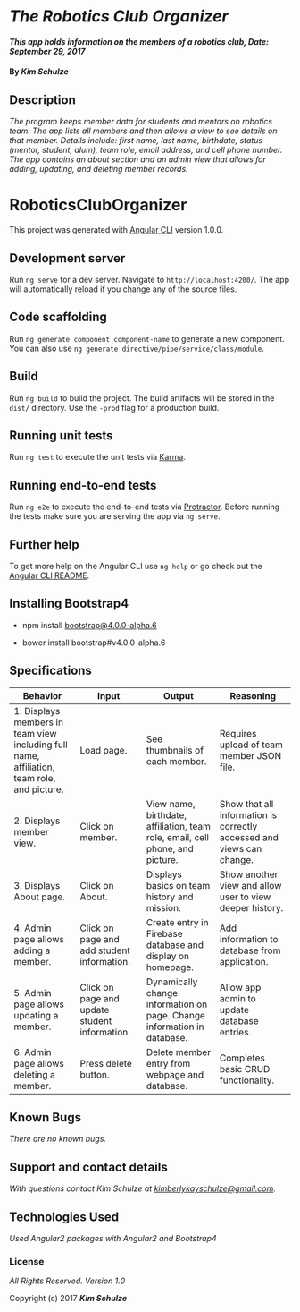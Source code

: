# _The Robotics Club Organizer_

#### _This app holds information on the members of a robotics club, Date: September 29, 2017_

#### By _**Kim Schulze**_

## Description

_The program keeps member data for students and mentors on robotics team.  The app lists all members and then allows a view to see details on that member.  Details include:  first name, last name, birthdate, status (mentor, student, alum), team role, email address, and cell phone number.  The app contains an about section and an admin view that allows for adding, updating, and deleting member records._

# RoboticsClubOrganizer

This project was generated with [Angular CLI](https://github.com/angular/angular-cli) version 1.0.0.

## Development server

Run `ng serve` for a dev server. Navigate to `http://localhost:4200/`. The app will automatically reload if you change any of the source files.

## Code scaffolding

Run `ng generate component component-name` to generate a new component. You can also use `ng generate directive/pipe/service/class/module`.

## Build

Run `ng build` to build the project. The build artifacts will be stored in the `dist/` directory. Use the `-prod` flag for a production build.

## Running unit tests

Run `ng test` to execute the unit tests via [Karma](https://karma-runner.github.io).

## Running end-to-end tests

Run `ng e2e` to execute the end-to-end tests via [Protractor](http://www.protractortest.org/).
Before running the tests make sure you are serving the app via `ng serve`.

## Further help

To get more help on the Angular CLI use `ng help` or go check out the [Angular CLI README](https://github.com/angular/angular-cli/blob/master/README.md).

## Installing Bootstrap4
* npm install bootstrap@4.0.0-alpha.6

* bower install bootstrap#v4.0.0-alpha.6

## Specifications
| Behavior | Input | Output | Reasoning |
| ---- | ---- | ---- | ---- |
| 1. Displays members in team view including full name, affiliation, team role, and picture. | Load page. | See thumbnails of each member. | Requires upload of team member JSON file. |
| 2. Displays member view. | Click on member. | View name, birthdate, affiliation, team role, email, cell phone, and picture. | Show that all information is correctly accessed and views can change. |
| 3. Displays About page. | Click on About. | Displays basics on team history and mission. | Show another view and allow user to view deeper history. |
| 4. Admin page allows adding a member. | Click on page and add student information. | Create entry in Firebase database and display on homepage. | Add information to database from application. |
| 5. Admin page allows updating a member. | Click on page and update student information. | Dynamically change information on page. Change information in database. | Allow app admin to update database entries. |
| 6. Admin page allows deleting a member. | Press delete button. | Delete member entry from webpage and database. | Completes basic CRUD functionality. |

## Known Bugs

_There are no known bugs._

## Support and contact details

_With questions contact Kim Schulze at kimberlykayschulze@gmail.com._

## Technologies Used

_Used Angular2 packages with Angular2 and Bootstrap4_

### License

*All Rights Reserved.  Version 1.0*

Copyright (c) 2017 **_Kim Schulze_**
